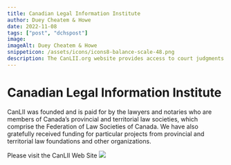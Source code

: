 ```yaml
---
title: Canadian Legal Information Institute
author: Duey Cheatem & Howe
date: 2022-11-08
tags: ["post", "dchspost"]
image: 
imageAlt: Duey Cheatem & Howe
snippeticon: /assets/icons/icons8-balance-scale-48.png
description: The CanLII.org website provides access to court judgments from all Canadian courts, including the Supreme Court of Canada, federal courts, and the courts in all Canada’s provinces and territories. CanLII.org also contains decisions from many tribunals nationally. 
---
```


# Canadian Legal Information Institute

CanLII was founded and is paid for by the lawyers and notaries who are members of Canada’s provincial and territorial law societies, which comprise the Federation of Law Societies of Canada. We have also gratefully received funding for particular projects from provincial and territorial law foundations and other organizations.

<div class="post__link">
Please visit the CanLII Web Site
<a href="https://www.canlii.org/en/" target="_blank"><img src="/assets/DchsPics/Court-of-QB.webp" /></a>
</div>